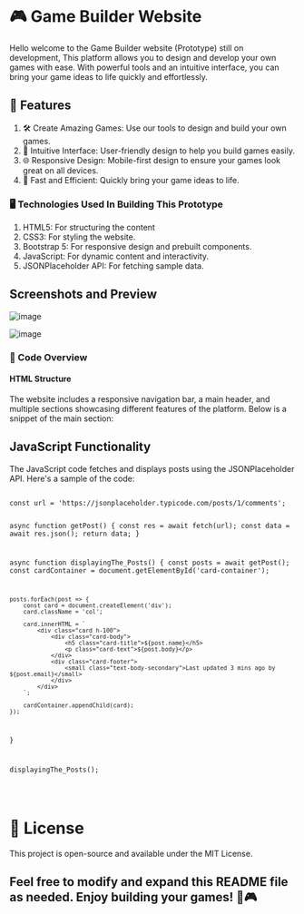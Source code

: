 # 🎮 Game Builder Website
Hello welcome to the Game Builder website (Prototype) still on development, This platform allows you to design and develop your own games with ease. With powerful tools and an intuitive interface, you can bring your game ideas to life quickly and effortlessly.

## 🌟 Features
1. 🛠️ Create Amazing Games: Use our tools to design and build your own games.
2. 🎨 Intuitive Interface: User-friendly design to help you build games easily.
3. 🌐 Responsive Design: Mobile-first design to ensure your games look great on all devices.
4. 🚀 Fast and Efficient: Quickly bring your game ideas to life.

### 🖥️ Technologies Used In Building This Prototype
1. HTML5: For structuring the content
2. CSS3: For styling the website.
3. Bootstrap 5: For responsive design and prebuilt components.
4. JavaScript: For dynamic content and interactivity.
5. JSONPlaceholder API: For fetching sample data.

## Screenshots and Preview
![image](https://github.com/user-attachments/assets/0b07382f-5ecf-42be-abca-7f751d0f4052)

![image](https://github.com/user-attachments/assets/6b1e26df-8928-407a-b728-996c3da8daff)

### 📜 Code Overview
#### HTML Structure
The website includes a responsive navigation bar, a main header, and multiple sections showcasing different features of the platform. Below is a snippet of the main section:

## JavaScript Functionality
The JavaScript code fetches and displays posts using the JSONPlaceholder API. Here's a sample of the code:

<code>
const url = 'https://jsonplaceholder.typicode.com/posts/1/comments';

async function getPost() {
    const res = await fetch(url);
    const data = await res.json();
    return data; 
}

async function displayingThe_Posts() {
    const posts = await getPost();
    const cardContainer = document.getElementById('card-container'); 

    posts.forEach(post => {
        const card = document.createElement('div');
        card.className = 'col';

        card.innerHTML = `
            <div class="card h-100">
                <div class="card-body">
                    <h5 class="card-title">${post.name}</h5>
                    <p class="card-text">${post.body}</p>
                </div>
                <div class="card-footer">
                    <small class="text-body-secondary">Last updated 3 mins ago by ${post.email}</small>
                </div>
            </div>
        `;

        cardContainer.appendChild(card);
    });
}

displayingThe_Posts();

 </code>

# 📄 License
This project is open-source and available under the MIT License.

## Feel free to modify and expand this README file as needed. Enjoy building your games! 🚀🎮





